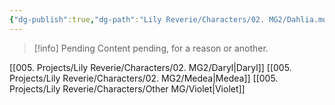 ```yaml
---
{"dg-publish":true,"dg-path":"Lily Reverie/Characters/02. MG2/Dahlia.md","permalink":"/lily-reverie/characters/02-mg-2/dahlia/","created":"2024-01-20T04:32:17.610-03:00","updated":"2024-01-20T04:52:17.889-03:00"}
---
```



>[!info] Pending
>Content pending, for a reason or another.

[[005. Projects/Lily Reverie/Characters/02. MG2/Daryl\|Daryl]]
[[005. Projects/Lily Reverie/Characters/02. MG2/Medea\|Medea]]
[[005. Projects/Lily Reverie/Characters/Other MG/Violet\|Violet]]